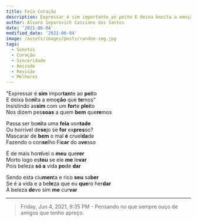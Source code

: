 ```yaml
---
title: Feio Coração
description: Expressar é sim importante ao peito E deixa bonita a emoção que temos...
author: Alvaro Separovich Cassiano dos Santos
date: '2021-06-04'
modified_date: '2021-06-04'
image: /assets/images/posts/random-img.jpg
tags:
  - Sonetos
  - Coração
  - Sinceridade
  - Amizade
  - Revisão
  - Melhores
---    
```

"Expressar é **sim** impor**tan**te ao **pei**to    
E deixa bo**ni**ta a emo**ção** que **te**mos"    
Insistindo as**sim** com um **for**te **plei**to    
Nos dizem pes**soas** a quem **bem** que**re**mos    
    
Passa ser bo**ni**ta uma **feia** von**tade**    
Ou horrível de**se**jo se **for** ex**pres**so?    
Mascarar de **bem** o mal **é** cruel**da**de    
Fazendo o con**se**lho Fi**car** do a**ve**sso    
    
É de mais hor**rí**vel o **meu** que**rer**    
Morto logo es**tou** se ele **me** le**var**    
Pois beleza **só a** vida **po**de **dar**    
    
Sendo esta ciu**men**ta e rico **seu** sa**ber**    
Se é a vida e a be**le**za que eu **que**ro her**dar**    
À beleza **de**vo sim **me** cur**var**   

______

> Friday, Jun 4, 2021, 9:35 PM - Pensando no que sempre ouço de amigos que tenho apreço.